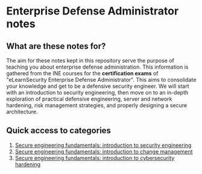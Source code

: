 # Enterprise Defense Administrator notes 
## What are these notes for?
The aim for these notes kept in this repository serve the purpose of teaching you about enterprise defense administration. This information is gathered from the INE courses for the **certification exams** of "eLearnSecurity Enterprise Defense Administrator". This aims to consolidate your knowledge and get to be a defensive security engineer. We will start with an introduction to security engineering, then move on to an in-depth exploration of practical defensive engineering, server and network hardening, risk management strategies, and properly designing a secure architecture.

## Quick access to categories
1. [Secure engineering fundamentals: introduction to security engineering](https://github.com/ivanol55/enterprise-defense-administrator-notes/blob/main/introduction-security-engineering-change-management/security-engineering/)
2. [Secure engineering fundamentals: introduction to change management](https://github.com/ivanol55/enterprise-defense-administrator-notes/blob/main/introduction-security-engineering-change-management/change-management/)
3. [Secure engineering fundamentals: introduction to cybersecurity hardening](https://github.com/ivanol55/enterprise-defense-administrator-notes/blob/main/introduction-cyber-security-hardening/security-hardening/)